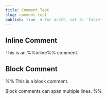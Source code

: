 ```yaml
---
title: Comment Test
slug: comment-test
publish: true  # for draft, set to 'false'
---
```


## Inline Comment

This is an %%inline%% comment.

## Block Comment

%%
This is a block comment.

Block comments can span multiple lines.
%%
